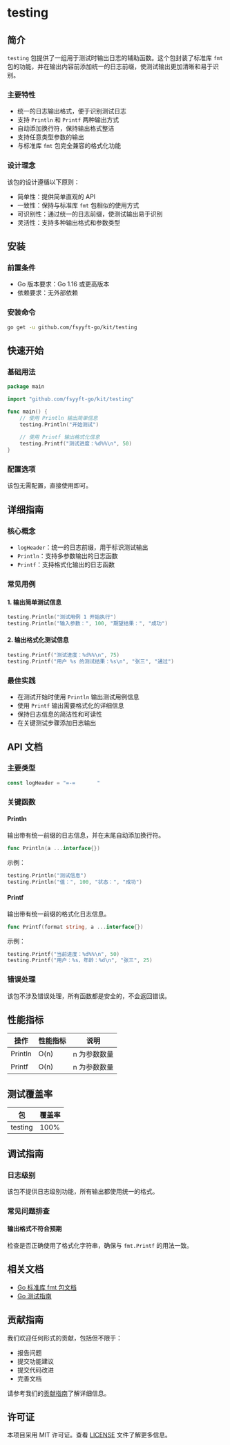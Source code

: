 # testing

## 简介

`testing` 包提供了一组用于测试时输出日志的辅助函数。这个包封装了标准库 `fmt` 包的功能，并在输出内容前添加统一的日志前缀，使测试输出更加清晰和易于识别。

### 主要特性

- 统一的日志输出格式，便于识别测试日志
- 支持 `Println` 和 `Printf` 两种输出方式
- 自动添加换行符，保持输出格式整洁
- 支持任意类型参数的输出
- 与标准库 `fmt` 包完全兼容的格式化功能

### 设计理念

该包的设计遵循以下原则：
- 简单性：提供简单直观的 API
- 一致性：保持与标准库 `fmt` 包相似的使用方式
- 可识别性：通过统一的日志前缀，使测试输出易于识别
- 灵活性：支持多种输出格式和参数类型

## 安装

### 前置条件

- Go 版本要求：Go 1.16 或更高版本
- 依赖要求：无外部依赖

### 安装命令

```bash
go get -u github.com/fsyyft-go/kit/testing
```

## 快速开始

### 基础用法

```go
package main

import "github.com/fsyyft-go/kit/testing"

func main() {
    // 使用 Println 输出简单信息
    testing.Println("开始测试")
    
    // 使用 Printf 输出格式化信息
    testing.Printf("测试进度：%d%%\n", 50)
}
```

### 配置选项

该包无需配置，直接使用即可。

## 详细指南

### 核心概念

- `logHeader`：统一的日志前缀，用于标识测试输出
- `Println`：支持多参数输出的日志函数
- `Printf`：支持格式化输出的日志函数

### 常见用例

#### 1. 输出简单测试信息

```go
testing.Println("测试用例 1 开始执行")
testing.Println("输入参数：", 100, "期望结果：", "成功")
```

#### 2. 输出格式化测试信息

```go
testing.Printf("测试进度：%d%%\n", 75)
testing.Printf("用户 %s 的测试结果：%s\n", "张三", "通过")
```

### 最佳实践

- 在测试开始时使用 `Println` 输出测试用例信息
- 使用 `Printf` 输出需要格式化的详细信息
- 保持日志信息的简洁性和可读性
- 在关键测试步骤添加日志输出

## API 文档

### 主要类型

```go
const logHeader = "=-=       "
```

### 关键函数

#### Println

输出带有统一前缀的日志信息，并在末尾自动添加换行符。

```go
func Println(a ...interface{})
```

示例：
```go
testing.Println("测试信息")
testing.Println("值：", 100, "状态：", "成功")
```

#### Printf

输出带有统一前缀的格式化日志信息。

```go
func Printf(format string, a ...interface{})
```

示例：
```go
testing.Printf("当前进度：%d%%\n", 50)
testing.Printf("用户：%s，年龄：%d\n", "张三", 25)
```

### 错误处理

该包不涉及错误处理，所有函数都是安全的，不会返回错误。

## 性能指标

| 操作 | 性能指标 | 说明 |
|------|----------|------|
| Println | O(n) | n 为参数数量 |
| Printf | O(n) | n 为参数数量 |

## 测试覆盖率

| 包 | 覆盖率 |
|------|--------|
| testing | 100% |

## 调试指南

### 日志级别

该包不提供日志级别功能，所有输出都使用统一的格式。

### 常见问题排查

#### 输出格式不符合预期

检查是否正确使用了格式化字符串，确保与 `fmt.Printf` 的用法一致。

## 相关文档

- [Go 标准库 fmt 包文档](https://pkg.go.dev/fmt)
- [Go 测试指南](https://pkg.go.dev/testing)

## 贡献指南

我们欢迎任何形式的贡献，包括但不限于：

- 报告问题
- 提交功能建议
- 提交代码改进
- 完善文档

请参考我们的[贡献指南](../CONTRIBUTING.md)了解详细信息。

## 许可证

本项目采用 MIT 许可证。查看 [LICENSE](../LICENSE) 文件了解更多信息。